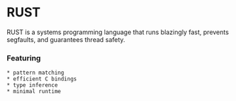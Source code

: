 # RUST

  RUST is a systems programming language that runs blazingly fast, prevents
  segfaults, and guarantees thread safety.

### Featuring

    * pattern matching
    * efficient C bindings
    * type inference
    * minimal runtime

